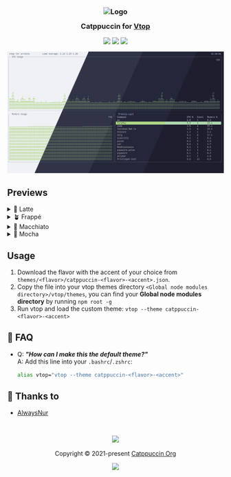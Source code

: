 <h3 align="center">
	<img src="https://raw.githubusercontent.com/catppuccin/catppuccin/main/assets/logos/exports/1544x1544_circle.png" width="100" alt="Logo"/><br/>
	<img src="https://raw.githubusercontent.com/catppuccin/catppuccin/main/assets/misc/transparent.png" height="30" width="0px"/>
	Catppuccin for <a href="https://github.com/MrRio/vtop/">Vtop</a>
	<img src="https://raw.githubusercontent.com/catppuccin/catppuccin/main/assets/misc/transparent.png" height="30" width="0px"/>
</h3>

<p align="center">
	<a href="https://github.com/alwaysnur/catppuccin-vtop/stargazers"><img src="https://img.shields.io/github/stars/alwaysnur/catppuccin-vtop?colorA=363a4f&colorB=b7bdf8&style=for-the-badge"></a>
	<a href="https://github.com/alwaysnur/catppuccin-vtop/issues"><img src="https://img.shields.io/github/issues/alwaysnur/catppuccin-vtop?colorA=363a4f&colorB=f5a97f&style=for-the-badge"></a>
	<a href="https://github.com/alwaysnur/catppuccin-vtop/contributors"><img src="https://img.shields.io/github/contributors/alwaysnur/catppuccin-vtop?colorA=363a4f&colorB=a6da95&style=for-the-badge"></a>
</p>

<p align="center">
	<img src="https://raw.githubusercontent.com/alwaysnur/catppuccin-vtop/main/assets/preview.webp"/>
</p>

## Previews

<details>
<summary>🌻 Latte</summary>
<img src="https://raw.githubusercontent.com/alwaysnur/catppuccin-vtop/main/assets/latte.webp"/>
</details>
<details>
<summary>🪴 Frappé</summary>
<img src="https://raw.githubusercontent.com/alwaysnur/catppuccin-vtop/main/assets/frappe.webp"/>
</details>
<details>
<summary>🌺 Macchiato</summary>
<img src="https://raw.githubusercontent.com/alwaysnur/catppuccin-vtop/main/assets/macchiato.webp"/>
</details>
<details>
<summary>🌿 Mocha</summary>
<img src="https://raw.githubusercontent.com/alwaysnur/catppuccin-vtop/main/assets/mocha.webp"/>
</details>

## Usage

1. Download the flavor with the accent of your choice from `themes/<flavor>/catppuccin-<flavor>-<accent>.json`.
2. Copy the file into your vtop themes directory `<Global node modules directory>/vtop/themes`, you can find your **Global node modules directory** by running `npm root -g`
3. Run vtop and load the custom theme: `vtop --theme catppuccin-<flavor>-<accent>`

<!-- The FAQ section is optional. Remove if needed.-->
## 🙋 FAQ

- Q: **_"How can I make this the default theme?"_**\
  A: Add this line into your `.bashrc`/`.zshrc`:

  ```bash
  alias vtop="vtop --theme catppuccin-<flavor>-<accent>"
  ```

## 💝 Thanks to

- [AlwaysNur](https://github.com/alwaysnur)

&nbsp;

<p align="center">
	<img src="https://raw.githubusercontent.com/catppuccin/catppuccin/main/assets/footers/gray0_ctp_on_line.svg?sanitize=true" />
</p>

<p align="center">
	Copyright &copy; 2021-present <a href="https://github.com/catppuccin" target="_blank">Catppuccin Org</a>
</p>

<p align="center">
	<a href="https://github.com/catppuccin/catppuccin/blob/main/LICENSE"><img src="https://img.shields.io/static/v1.svg?style=for-the-badge&label=License&message=MIT&logoColor=d9e0ee&colorA=363a4f&colorB=b7bdf8"/></a>
</p>
